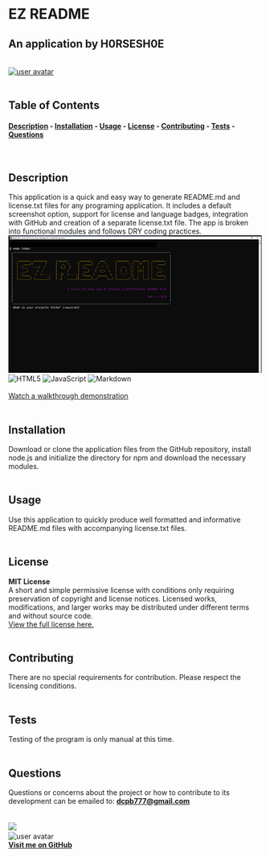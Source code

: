 
# EZ README
## An application by H0RSESH0E  
&nbsp;  
[<img src='https://img.shields.io/badge/license-MIT License-blueviolet' alt="user avatar" height="20"/>](#license)  
&nbsp;&nbsp;  
## Table of Contents
#### [Description](#description)  -  [Installation](#installation)  -  [Usage](#usage) - [License](#license) - [Contributing](#contributing) - [Tests](#tests) - [Questions](#questions)
&nbsp;  
## Description  
This application is a quick and easy way to generate README.md and license.txt files for any programing application. It includes a default screenshot option, support for license and language badges, integration with GitHub and creation of a separate license.txt file.  The app is broken into functional modules and follows DRY coding practices.
&nbsp;  
<img src="./assets/images/screenshot.png" alt="EZ README application screenshot" width="600"/>    
![HTML5](https://img.shields.io/badge/html5-%23E34F26.svg?style=for-the-badge&logo=html5&logoColor=white) ![JavaScript](https://img.shields.io/badge/javascript-%23323330.svg?style=for-the-badge&logo=javascript&logoColor=%23F7DF1E) ![Markdown](https://img.shields.io/badge/markdown-%23000000.svg?style=for-the-badge&logo=markdown&logoColor=white)   
&nbsp;  
[Watch a walkthrough demonstration](https://drive.google.com/file/d/1KQkzSmGSnt8oM9A7SKoeoR2LosIwTd2G/view)  
&nbsp;  
## Installation
Download or clone the application files from the GitHub repository, install node.js and initialize the directory for npm and download the necessary modules.  
&nbsp;  
## Usage
Use this application to quickly produce well formatted and informative README.md files with accompanying license.txt files.  
&nbsp;  
## License  

**MIT License**  
A short and simple permissive license with conditions only requiring preservation of copyright and license notices. Licensed works, modifications, and larger works may be distributed under different terms and without source code.  
[View the full license here.](./LICENSE/license.txt)  
&nbsp;  
## Contributing
There are no special requirements for contribution. Please respect the licensing conditions.  
&nbsp;  
## Tests
Testing of the program is only manual at this time.  
&nbsp;  
## Questions
Questions or concerns about the project or how to contribute to its development can be emailed to: **dcpb777@gmail.com**  
&nbsp;  
&nbsp;  
![](https://img.shields.io/badge/GitHub-100000?style=for-the-badge&logo=github&logoColor=white)  
<img src="https://github.com/H0RSESH0E.png" alt="user avatar" width="95"/>  
**[Visit me on GitHub](https://github.com/H0RSESH0E)**  
